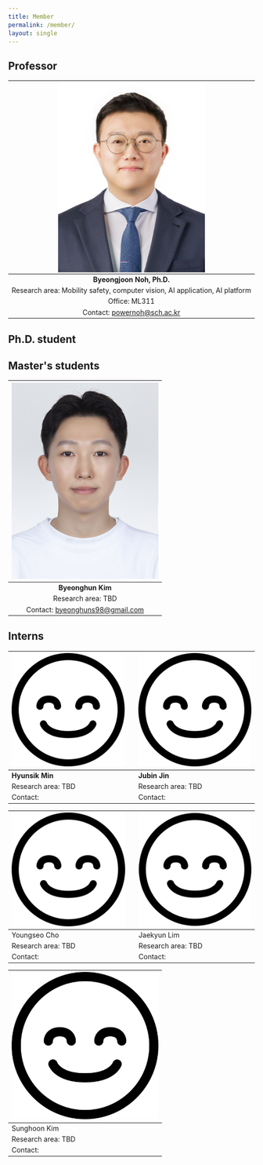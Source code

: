 ```yaml
---
title: Member
permalink: /member/
layout: single
---
```

## Professor    




|<img src="../assets/images/member/bj.jpg" alt="Byeongjoon Noh" align="middle" width="300"> | 
| :--------: |
|**Byeongjoon Noh, Ph.D.** |
| Research area: Mobility safety, computer vision, AI application, AI platform |
| Office: ML311   | 
| Contact: powernoh@sch.ac.kr | 
  
## Ph.D. student

## Master's students    

| <img src="../assets/images/member/bh.jpg" alt="Byeonghuun Kim" width="300"> |
| :--------: |
| **Byeonghun Kim** |
| Research area: TBD   | 
| Contact: byeonghuns98@gmail.com   |

## Interns  
  
| <img src="../assets/images/member/no_image.png" alt="no_image" width="300"> | | <img src="../assets/images/member/no_image.png" alt="no_image" width="300">|
| -------- | -------- | -------- |
|**Hyunsik Min**| |**Jubin Jin** |
| Research area: TBD  | | Research area: TBD    |
| Contact:   | | Contact:    |  

| <img src="../assets/images/member/no_image.png" alt="no_image" width="300"> | | <img src="../assets/images/member/no_image.png" alt="no_image" width="300">|
| -------- | -------- | -------- |
| Youngseo Cho | | Jaekyun Lim |
| Research area: TBD  | | Research area: TBD    | 
| Contact:   | | Contact:    | 
    
| <img src="../assets/images/member/no_image.png" alt="no_image" width="300"> |
| -------- |
| Sunghoon Kim |
| Research area: TBD   |
| Contact:    |
